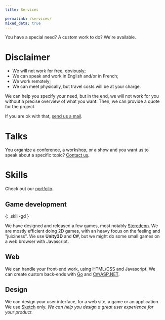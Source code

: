 ```yaml
---
title: Services

permalink: /services/
mixed_data: true
---
```


You have a special need? A custom work to do? We're available.

# Disclaimer

- We will not work for free, obviously;
- We can speak and work in English and/or in French;
- We work remotely;
- We can meet physically, but travel costs will be at your charge.

We can help you specify your need, but in the end, we will not work for you without a precise overview of what you want. Then, we can provide a quote for the project.

If you are ok with that, [send us a mail](mailto:services@pixelnest.io).

# Talks

You organize a conference, a workshop, or a show and you want us to speak about a specific topic? [Contact us](mailto:talks@pixelnest.io).

# Skills

Check out our [portfolio](/portfolio/).

## Game development
{: .skill-gd }

We have designed and released a few games, most notably [Steredenn](http://steredenn.pixelnest.io). We are mostly efficient doing 2D games, with an heavy focus on the feeling and "juiciness". We use **Unity3D** and **C#**, but we might do some small games on a web browser with Javascript.

## Web

We can handle your front-end work, using HTML/CSS and Javascript. We can create custom back-ends with [Go](https://golang.org/) and [C#/ASP.NET](http://www.asp.net/).

## Design

We can design your user interface, for a web site, a game or an application. We use [Sketch](https://www.sketchapp.com/) only. _We can help you design a great user experience for your product._

